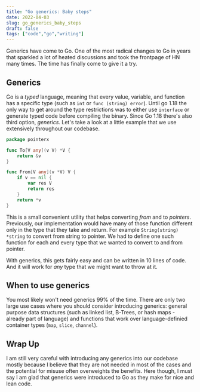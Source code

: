 ```yaml
---
title: "Go generics: Baby steps"
date: 2022-04-03
slug: go_generics_baby_steps
draft: false
tags: ["code","go","writing"]
---
```


Generics have come to Go. One of the most radical changes to Go in years
that sparkled a lot of heated discussions and took the frontpage of HN many times.
The time has finally come to give it a try.

## Generics

Go is a _typed_ language, meaning that every value, variable, and function has a specific
type (such as `int` or `func (string) error`). Until go 1.18 the only way to get around the type
restrictions was to either use `interface` or generate typed code before compiling the binary.
Since Go 1.18 there's also third option, _generics_. Let's take a look at a little example
that we use extensively throughout our codebase.


```go
package pointerx

func To[V any](v V) *V {
	return &v
}

func From[V any](v *V) V {
	if v == nil {
		var res V
		return res
	}
	return *v
}
```

This is a small convenient utility that helps converting _from_ and to _pointers_. Previously,
our implementation would have many of those function different only in the type that they
take and return. For example `String(string) *string` to convert from string to pointer.
We had to define one such function for each and every type that we wanted to convert to and from pointer.

With generics, this gets fairly easy and can be written in 10 lines of code. And it will work for _any_
type that we might want to throw at it.

## When to use generics

You most likely won't need generics 99% of the time. There are only two large use cases where you should
consider introducing generics: general purpose data structures (such as linked list, B-Trees, or hash maps - already part of language)
and functions that work over language-definied container types (`map`, `slice`, `channel`).

## Wrap Up

I am still very careful with introducing any generics into our codebase mostly because I believe that
they are not needed in most of the cases and the potential for misuse often overweights the benefits.
Here though, I must say I am glad that generics were introduced to Go as they make for nice and lean code.

